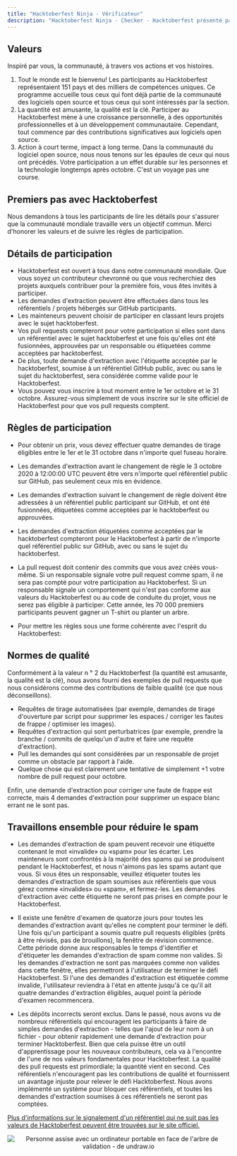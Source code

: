 ```yaml
---
title: "Hacktoberfest Ninja - Vérificateur"
description: "Hacktoberfest Ninja - Checker - Hacktoberfest présenté par DigitalOcean"
---
```


## Valeurs

Inspiré par vous, la communauté, à travers vos actions et vos histoires.

  1. Tout le monde est le bienvenu! Les participants au Hacktoberfest représentaient 151 pays et des milliers de compétences uniques. Ce programme accueille tous ceux qui font déjà partie de la communauté des logiciels open source et tous ceux qui sont intéressés par la section.
  2. La quantité est amusante, la qualité est la clé. Participer au Hacktoberfest mène à une croissance personnelle, à des opportunités professionnelles et à un développement communautaire. Cependant, tout commence par des contributions significatives aux logiciels open source.
  3. Action à court terme, impact à long terme. Dans la communauté du logiciel open source, nous nous tenons sur les épaules de ceux qui nous ont précédés. Votre participation a un effet durable sur les personnes et la technologie longtemps après octobre. C'est un voyage pas une course.

## Premiers pas avec Hacktoberfest

Nous demandons à tous les participants de lire les détails pour s'assurer que la communauté mondiale travaille vers un objectif commun. Merci d'honorer les valeurs et de suivre les règles de participation.

## Détails de participation

- Hacktoberfest est ouvert à tous dans notre communauté mondiale. Que vous soyez un contributeur chevronné ou que vous recherchiez des projets auxquels contribuer pour la première fois, vous êtes invités à participer.
- Les demandes d'extraction peuvent être effectuées dans tous les référentiels / projets hébergés sur GitHub participants.
- Les mainteneurs peuvent choisir de participer en classant leurs projets avec le sujet hacktoberfest.
- Vos pull requests compteront pour votre participation si elles sont dans un référentiel avec le sujet hacktoberfest et une fois qu'elles ont été fusionnées, approuvées par un responsable ou étiquetées comme acceptées par hacktoberfest.
- De plus, toute demande d'extraction avec l'étiquette acceptée par le hacktoberfest, soumise à un référentiel GitHub public, avec ou sans le sujet du hacktoberfest, sera considérée comme valide pour le Hacktoberfest.
- Vous pouvez vous inscrire à tout moment entre le 1er octobre et le 31 octobre. Assurez-vous simplement de vous inscrire sur le site officiel de Hacktoberfest pour que vos pull requests comptent.

## Règles de participation

- Pour obtenir un prix, vous devez effectuer quatre demandes de tirage éligibles entre le 1er et le 31 octobre dans n'importe quel fuseau horaire.

- Les demandes d'extraction avant le changement de règle le 3 octobre 2020 à 12:00:00 UTC peuvent être vers n'importe quel référentiel public sur GitHub, pas seulement ceux mis en évidence.

- Les demandes d'extraction suivant le changement de règle doivent être adressées à un référentiel public participant sur GitHub, et ont été fusionnées, étiquetées comme acceptées par le hacktoberfest ou approuvées.

- Les demandes d'extraction étiquetées comme acceptées par le hacktoberfest compteront pour le Hacktoberfest à partir de n'importe quel référentiel public sur GitHub, avec ou sans le sujet du hacktoberfest.

- La pull request doit contenir des commits que vous avez créés vous-même. Si un responsable signale votre pull request comme spam, il ne sera pas compté pour votre participation au Hacktoberfest. Si un responsable signale un comportement qui n'est pas conforme aux valeurs du Hacktoberfest ou au code de conduite du projet, vous ne serez pas éligible à participer. Cette année, les 70 000 premiers participants peuvent gagner un T-shirt ou planter un arbre.

- Pour mettre les règles sous une forme cohérente avec l'esprit du Hacktoberfest:

## Normes de qualité

Conformément à la valeur n ° 2 du Hacktoberfest (la quantité est amusante, la qualité est la clé), nous avons fourni des exemples de pull requests que nous considérons comme des contributions de faible qualité (ce que nous déconseillons).

- Requêtes de tirage automatisées (par exemple, demandes de tirage d'ouverture par script pour supprimer les espaces / corriger les fautes de frappe / optimiser les images).
- Requêtes d'extraction qui sont perturbatrices (par exemple, prendre la branche / commits de quelqu'un d'autre et faire une requête d'extraction).
- Pull les demandes qui sont considérées par un responsable de projet comme un obstacle par rapport à l'aide.
- Quelque chose qui est clairement une tentative de simplement +1 votre nombre de pull request pour octobre.

Enfin, une demande d'extraction pour corriger une faute de frappe est correcte, mais 4 demandes d'extraction pour supprimer un espace blanc errant ne le sont pas.

## Travaillons ensemble pour réduire le spam

- Les demandes d'extraction de spam peuvent recevoir une étiquette contenant le mot «invalide» ou «spam» pour les écarter. Les mainteneurs sont confrontés à la majorité des spams qui se produisent pendant le Hacktoberfest, et nous n'aimons pas les spams autant que vous. Si vous êtes un responsable, veuillez étiqueter toutes les demandes d'extraction de spam soumises aux référentiels que vous gérez comme «invalides» ou «spam», et fermez-les. Les demandes d'extraction avec cette étiquette ne seront pas prises en compte pour le Hacktoberfest.

- Il existe une fenêtre d'examen de quatorze jours pour toutes les demandes d'extraction avant qu'elles ne comptent pour terminer le défi. Une fois qu'un participant a soumis quatre pull requests éligibles (prêts à être révisés, pas de brouillons), la fenêtre de révision commence. Cette période donne aux responsables le temps d'identifier et d'étiqueter les demandes d'extraction de spam comme non valides. Si les demandes d'extraction ne sont pas marquées comme non valides dans cette fenêtre, elles permettront à l'utilisateur de terminer le défi Hacktoberfest. Si l'une des demandes d'extraction est étiquetée comme invalide, l'utilisateur reviendra à l'état en attente jusqu'à ce qu'il ait quatre demandes d'extraction éligibles, auquel point la période d'examen recommencera.

- Les dépôts incorrects seront exclus. Dans le passé, nous avons vu de nombreux référentiels qui encouragent les participants à faire de simples demandes d'extraction - telles que l'ajout de leur nom à un fichier - pour obtenir rapidement une demande d'extraction pour terminer Hacktoberfest. Bien que cela puisse être un outil d'apprentissage pour les nouveaux contributeurs, cela va à l'encontre de l'une de nos valeurs fondamentales pour Hacktoberfest. La qualité des pull requests est primordiale; la quantité vient en second. Ces référentiels n'encouragent pas les contributions de qualité et fournissent un avantage injuste pour relever le défi Hacktoberfest. Nous avons implémenté un système pour bloquer ces référentiels, et toutes les demandes d'extraction soumises à ces référentiels ne seront pas comptées.

[Plus d'informations sur le signalement d'un référentiel qui ne suit pas les valeurs de Hacktoberfest peuvent être trouvées sur le site officiel.](Https://hacktoberfest.digitalocean.com/details#spam)

<center>
  <img class="Splash-Image" alt="Personne assise avec un ordinateur portable en face de l'arbre de validation - de undraw.io" />
</center>
